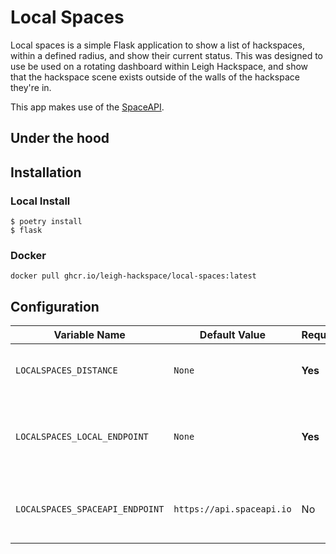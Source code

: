 # Local Spaces

Local spaces is a simple Flask application to show a list of hackspaces, within a defined radius, and show their current status. This was designed to use be used on a rotating dashboard within Leigh Hackspace, and show that the hackspace scene exists outside of the walls of the hackspace they're in.

This app makes use of the [SpaceAPI](https://spaceapi.io).

## Under the hood

## Installation

### Local Install

```
$ poetry install
$ flask
```

### Docker

```
docker pull ghcr.io/leigh-hackspace/local-spaces:latest
```

## Configuration

| Variable Name | Default Value | Required? | Description |
|---------------|---------------|-|------------|
| `LOCALSPACES_DISTANCE` | `None` | **Yes** |Maximum distance to search for hackspaces |
| `LOCALSPACES_LOCAL_ENDPOINT` | `None` | **Yes** |API endpoint for your hackspace's Space API endpoint | 
| `LOCALSPACES_SPACEAPI_ENDPOINT` | `https://api.spaceapi.io` | No |API endpoint for the aggregated Space API | 
